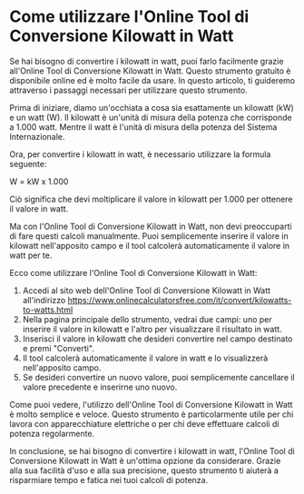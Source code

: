 Come utilizzare l'Online Tool di Conversione Kilowatt in Watt
=============================================================

Se hai bisogno di convertire i kilowatt in watt, puoi farlo facilmente grazie all'Online Tool di Conversione Kilowatt in Watt. Questo strumento gratuito è disponibile online ed è molto facile da usare. In questo articolo, ti guideremo attraverso i passaggi necessari per utilizzare questo strumento.

Prima di iniziare, diamo un'occhiata a cosa sia esattamente un kilowatt (kW) e un watt (W). Il kilowatt è un'unità di misura della potenza che corrisponde a 1.000 watt. Mentre il watt è l'unità di misura della potenza del Sistema Internazionale.

Ora, per convertire i kilowatt in watt, è necessario utilizzare la formula seguente:

W = kW x 1.000

Ciò significa che devi moltiplicare il valore in kilowatt per 1.000 per ottenere il valore in watt.

Ma con l'Online Tool di Conversione Kilowatt in Watt, non devi preoccuparti di fare questi calcoli manualmente. Puoi semplicemente inserire il valore in kilowatt nell'apposito campo e il tool calcolerà automaticamente il valore in watt per te.

Ecco come utilizzare l'Online Tool di Conversione Kilowatt in Watt:

1. Accedi al sito web dell'Online Tool di Conversione Kilowatt in Watt all'indirizzo <https://www.onlinecalculatorsfree.com/it/convert/kilowatts-to-watts.html>
2. Nella pagina principale dello strumento, vedrai due campi: uno per inserire il valore in kilowatt e l'altro per visualizzare il risultato in watt.
3. Inserisci il valore in kilowatt che desideri convertire nel campo destinato e premi "Converti".
4. Il tool calcolerà automaticamente il valore in watt e lo visualizzerà nell'apposito campo.
5. Se desideri convertire un nuovo valore, puoi semplicemente cancellare il valore precedente e inserirne uno nuovo.

Come puoi vedere, l'utilizzo dell'Online Tool di Conversione Kilowatt in Watt è molto semplice e veloce. Questo strumento è particolarmente utile per chi lavora con apparecchiature elettriche o per chi deve effettuare calcoli di potenza regolarmente.

In conclusione, se hai bisogno di convertire i kilowatt in watt, l'Online Tool di Conversione Kilowatt in Watt è un'ottima opzione da considerare. Grazie alla sua facilità d'uso e alla sua precisione, questo strumento ti aiuterà a risparmiare tempo e fatica nei tuoi calcoli di potenza.